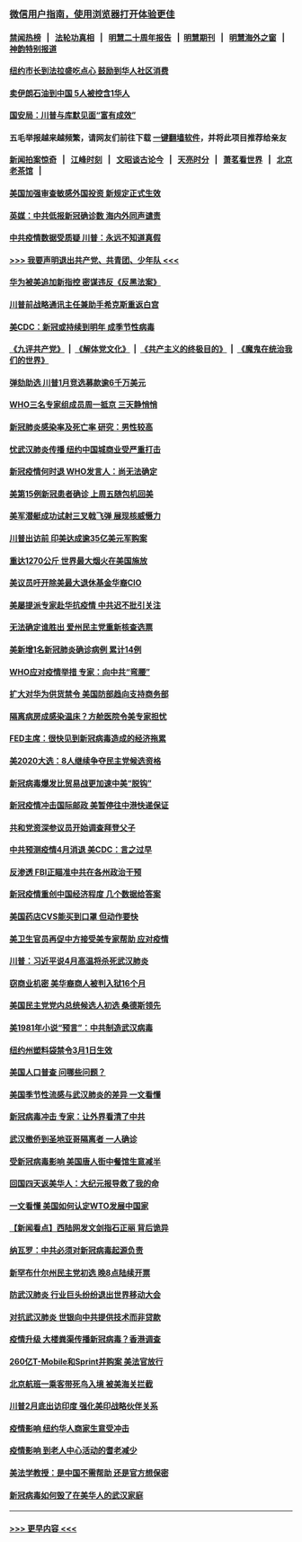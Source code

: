 ### [微信用户指南，使用浏览器打开体验更佳](https://github.com/gfw-breaker/banned-news1/blob/master/indexes/wechat-guide.md?t=0)
#### [禁闻热榜](热点新闻.md?t=0)  &nbsp;&nbsp;|&nbsp;&nbsp; [法轮功真相](https://github.com/gfw-breaker/truth/blob/master/README.md?t=0) &nbsp;&nbsp;|&nbsp;&nbsp; [明慧二十周年报告](https://github.com/gfw-breaker/mh-reports/blob/master/README.md?t=0) &nbsp;&nbsp;|&nbsp;&nbsp;[明慧期刊](https://github.com/gfw-breaker/mh-qikan) &nbsp;&nbsp;|&nbsp;&nbsp; [明慧海外之窗](https://github.com/gfw-breaker/mh-news/blob/master/README.md?t=0) &nbsp;&nbsp;|&nbsp;&nbsp; [神韵特别报道](https://github.com/gfw-breaker/mh-news/blob/master/shenyun.md?t=0)
#### [纽约市长到法拉盛吃点心  鼓励到华人社区消费](../pages/nsc412/n11868197.md?t=02141444) 
#### [卖伊朗石油到中国  5人被控含1华人](../pages/nsc412/n11867988.md?t=02141444) 
#### [国安局：川普与库默见面“富有成效”](../pages/nsc412/n11867976.md?t=02141444) 
#### 五毛举报越来越频繁，请网友们前往下载 [一键翻墙软件](https://github.com/gfw-breaker/ssr-accounts)，并将此项目推荐给亲友
#### [新闻拍案惊奇](https://github.com/gfw-breaker/banned-news1/blob/master/pages/link4.md) &nbsp;&nbsp;|&nbsp;&nbsp; [江峰时刻](https://github.com/gfw-breaker/banned-news1/blob/master/pages/link4.md) &nbsp;&nbsp;|&nbsp;&nbsp; [文昭谈古论今](https://github.com/gfw-breaker/banned-news1/blob/master/pages/link4.md) &nbsp;&nbsp;|&nbsp;&nbsp; [天亮时分](https://github.com/gfw-breaker/banned-news1/blob/master/pages/link4.md) &nbsp;&nbsp;|&nbsp;&nbsp; [萧茗看世界](https://github.com/gfw-breaker/banned-news1/blob/master/pages/link4.md) &nbsp;&nbsp;|&nbsp;&nbsp; [北京老茶馆](https://github.com/gfw-breaker/banned-news1/blob/master/pages/link4.md) &nbsp;&nbsp;|&nbsp;&nbsp; 
#### [美国加强审查敏感外国投资 新规定正式生效](../pages/nsc412/n11868041.md?t=02141444) 
#### [英媒：中共低报新冠确诊数 海内外同声谴责](../pages/nsc412/n11867421.md?t=02141444) 
#### [中共疫情数据受质疑 川普：永远不知道真假](../pages/nsc412/n11867195.md?t=02141444) 
#### [>>> 我要声明退出共产党、共青团、少年队 <<<](https://github.com/begood0513/goodnews/blob/master/quit/letter.md) 
#### [华为被美追加新指控 密谋违反《反黑法案》](../pages/nsc412/n11867191.md?t=02141444) 
#### [川普前战略通讯主任兼助手希克斯重返白宫](../pages/nsc412/n11867104.md?t=02141444) 
#### [美CDC：新冠或持续到明年 成季节性病毒](../pages/nsc412/n11867279.md?t=02141444) 
#### [《九评共产党》](https://github.com/begood0513/9ping.md/blob/master/README.md) &nbsp;|&nbsp; [《解体党文化》](../../../../jtdwh.md/blob/master/README.md)  &nbsp;|&nbsp; [《共产主义的终极目的》](../../../../gczydzjmd.md/blob/master/README.md) &nbsp;|&nbsp; [《魔鬼在统治我们的世界》](../../../../mgztzwmdsj.md/blob/master/README.md) 
#### [弹劾助选 川普1月竞选募款逾6千万美元](../pages/nsc412/n11866950.md?t=02141444) 
#### [WHO三名专家组成员周一抵京 三天静悄悄](../pages/nsc412/n11866947.md?t=02141444) 
#### [新冠肺炎感染率及死亡率 研究：男性较高](../pages/nsc412/n11866956.md?t=02141444) 
#### [忧武汉肺炎传播 纽约中国城商业受严重打击](../pages/nsc412/n11866902.md?t=02141444) 
#### [新冠疫情何时退 WHO发言人：尚无法确定](../pages/nsc412/n11866864.md?t=02141444) 
#### [美第15例新冠患者确诊 上周五随包机回美](../pages/nsc412/n11866852.md?t=02141444) 
#### [美军潜艇成功试射三叉戟飞弹 展现核威慑力](../pages/nsc412/n11866046.md?t=02141444) 
#### [川普出访前 印美达成逾35亿美元军购案](../pages/nsc412/n11865444.md?t=02141444) 
#### [重达1270公斤 世界最大烟火在美国施放](../pages/nsc412/n11865198.md?t=02141444) 
#### [美议员吁开除美最大退休基金华裔CIO](../pages/nsc412/n11865230.md?t=02141444) 
#### [美屡提派专家赴华抗疫情 中共迟不批引关注](../pages/nsc412/n11864719.md?t=02141444) 
#### [无法确定谁胜出 爱州民主党重新核查选票](../pages/nsc412/n11864830.md?t=02141444) 
#### [美新增1名新冠肺炎确诊病例 累计14例](../pages/nsc412/n11864893.md?t=02141444) 
#### [WHO应对疫情举措 专家：向中共“弯腰”](../pages/nsc412/n11864727.md?t=02141444) 
#### [扩大对华为供货禁令 美国防部趋向支持商务部](../pages/nsc412/n11864773.md?t=02141444) 
#### [隔离病房成感染温床？方舱医院令美专家担忧](../pages/nsc412/n11864575.md?t=02141444) 
#### [FED主席：很快见到新冠病毒造成的经济拖累](../pages/nsc412/n11864507.md?t=02141444) 
#### [美2020大选：8人继续争夺民主党候选资格](../pages/nsc412/n11864327.md?t=02141444) 
#### [新冠病毒爆发比贸易战更加速中美“脱钩”](../pages/nsc412/n11864470.md?t=02141444) 
#### [新冠疫情冲击国际邮政 美暂停往中港快递保证](../pages/nsc412/n11864207.md?t=02141444) 
#### [共和党资深参议员开始调查拜登父子](../pages/nsc412/n11863984.md?t=02141444) 
#### [中共预测疫情4月消退 美CDC：言之过早](../pages/nsc412/n11864310.md?t=02141444) 
#### [反渗透 FBI正瞄准中共在各州政治干预](../pages/nsc412/n11864300.md?t=02141444) 
#### [新冠疫情重创中国经济程度 几个数据给答案](../pages/nsc412/n11864203.md?t=02141444) 
#### [美国药店CVS能买到口罩 但动作要快](../pages/nsc412/n11862438.md?t=02141444) 
#### [美卫生官员再促中方接受美专家帮助 应对疫情](../pages/nsc412/n11864043.md?t=02141444) 
#### [川普：习近平说4月高温将杀死武汉肺炎](../pages/nsc412/n11860814.md?t=02141444) 
#### [窃商业机密 美华裔商人被判入狱16个月](../pages/nsc412/n11863911.md?t=02141444) 
#### [美国民主党党内总统候选人初选 桑德斯领先](../pages/nsc412/n11863475.md?t=02141444) 
#### [美1981年小说“预言”：中共制造武汉病毒](../pages/nsc412/n11863306.md?t=02141444) 
#### [纽约州塑料袋禁令3月1日生效](../pages/nsc412/n11862832.md?t=02141444) 
#### [美国人口普查  问哪些问题？](../pages/nsc412/n11862808.md?t=02141444) 
#### [美国季节性流感与武汉肺炎的差异 一文看懂](../pages/nsc412/n11862428.md?t=02141444) 
#### [新冠病毒冲击 专家：让外界看清了中共](../pages/nsc412/n11862280.md?t=02141444) 
#### [武汉撤侨到圣地亚哥隔离者 一人确诊](../pages/nsc412/n11862460.md?t=02141444) 
#### [受新冠病毒影响 美国唐人街中餐馆生意减半](../pages/nsc412/n11861940.md?t=02141444) 
#### [回国四天返美华人：大纪元报导救了我的命](../pages/nsc412/n11862181.md?t=02141444) 
#### [一文看懂 美国如何认定WTO发展中国家](../pages/nsc412/n11862051.md?t=02141444) 
#### [【新闻看点】西陆网发文剑指石正丽 背后诡异](../pages/nsc412/n11861792.md?t=02141444) 
#### [纳瓦罗：中共必须对新冠病毒起源负责](../pages/nsc412/n11861810.md?t=02141444) 
#### [新罕布什尔州民主党初选 晚8点陆续开票](../pages/nsc412/n11861872.md?t=02141444) 
#### [防武汉肺炎 行业巨头纷纷退出世界移动大会](../pages/nsc412/n11861795.md?t=02141444) 
#### [对抗武汉肺炎 世银向中共提供技术而非贷款](../pages/nsc412/n11861652.md?t=02141444) 
#### [疫情升级 大楼粪渠传播新冠病毒？香港调查](../pages/nsc412/n11861556.md?t=02141444) 
#### [260亿T-Mobile和Sprint并购案 美法官放行](../pages/nsc412/n11861511.md?t=02141444) 
#### [北京航班一乘客带死鸟入境 被美海关拦截](../pages/nsc412/n11861317.md?t=02141444) 
#### [川普2月底出访印度 强化美印战略伙伴关系](../pages/nsc412/n11860557.md?t=02141444) 
#### [疫情影响  纽约华人商家生意受冲击](../pages/nsc412/n11860284.md?t=02141444) 
#### [疫情影响  到老人中心活动的耆老减少](../pages/nsc412/n11860199.md?t=02141444) 
#### [美法学教授：是中国不需帮助 还是官方想保密](../pages/nsc412/n11859492.md?t=02141444) 
#### [新冠病毒如何毁了在美华人的武汉家庭](../pages/nsc412/n11859524.md?t=02141444) 

----
#### [ >>> 更早内容 <<< ](../indexes/nsc412-earlier.md)
